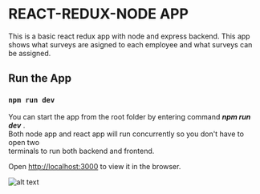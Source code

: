 # REACT-REDUX-NODE APP

This is a basic react redux app with node and express backend. This app shows what surveys are asigned to each employee and what surveys can be assigned.

## Run the App

### `npm run dev`

You can start the app from the root folder by entering command ***npm run dev***
.<br/> Both node app and react app will run concurrently so you don't have to open two<br/> terminals to run both backend and frontend.<br/>

Open [http://localhost:3000](http://localhost:3000) to view it in the browser.

![alt text](assets/video1k.gif)
